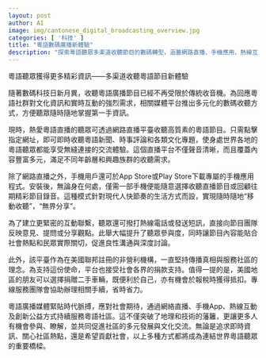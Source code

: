 ```yaml
---
layout: post
author: AI
image: img/cantonese_digital_broadcasting_overview.jpg
categories: [ '科技' ]
title: "粵語數碼廣播新體驗"  
description: "探索粵語聽眾多渠道收聽節目的數碼轉型，涵蓋網路直播、手機應用、熱線互動及公益參與，突破地域界限，促進全球粵語社群交流與文化發展。"
---
```

粵語聽眾獲得更多精彩資訊——多渠道收聽粵語節目新體驗

隨著數碼科技日新月異，收聽粵語廣播節目已經不再受限於傳統收音機。為回應粵語社群對文化資訊和實時互動的強烈需求，相關媒體平台推出多元化的數碼收聽方式，方便聽眾隨時隨地掌握第一手資訊。

現時，熱愛粵語直播的聽眾可透過網路直播平臺收聽高質素的粵語節目。只需點擊指定網址，即可即時收聽粵語新聞、時事評論和各類文化專題，使身處世界各地的粵語聽眾都能享受無縫連接的交流體驗。這個直播平台不僅聲音清晰，而且覆蓋內容豐富多元，滿足不同年齡層和興趣族群的收聽需求。

除了網路直播之外，手機用戶還可於App Store或Play Store下載專屬的手機應用程式。安裝後，無論身在何處，僅需一部手機便能隨意選擇收聽直播節目或回顧往期精彩節目錄音。這種模式針對現代人快節奏的生活方式而設，實現隨時隨地“移動收聽”，“無界分享”。

為了建立更緊密的互動聯繫，聽眾還可撥打熱線電話或發送短訊，直接向節目團隊反映意見、提問或分享觀點。此舉大幅提升了聽眾參與度，同時讓節目內容能貼合社會熱點和民眾實際關切，促進良性溝通與深度討論。

此外，該平臺作為在美國聯邦註冊的非營利機構，一直堅持傳播真相與服務社區的理念。為支持這份使命，平台也接受社會各界的捐款支持。值得一提的是，美國地區的朋友可以選擇捐贈二手車輛，既便利於自己，亦有機會於報稅時獲得抵扣。專線服務團隊會協助辦理相關手續，省時省力。

粵語廣播媒體緊貼時代脈搏，應對社會期待，通過網絡直播、手機App、熱線互動及創新公益方式持續服務粵語社區。這不僅突破了地理和技術的藩籬，更讓更多人有機會參與、瞭解，並共同促進社區的多元發展與文化交流。無論是追求即時資訊、關心社區熱點，還是希望貢獻社會，以上多種方式都將成為連結世界粵語聽眾的重要橋樑。